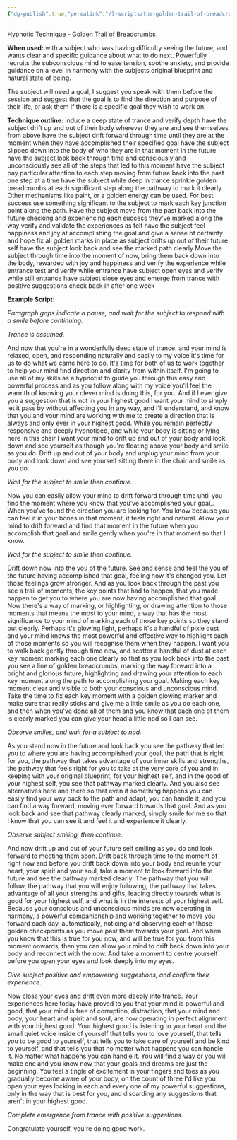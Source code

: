 ```yaml
---
{"dg-publish":true,"permalink":"/7-scripts/the-golden-trail-of-breadcrumbs/"}
---
```



Hypnotic Technique - Golden Trail of Breadcrumbs

**When used:** with a subject who was having difficulty seeing the future, and wants clear and specific guidance about what to do next. Powerfully recruits the subconscious mind to ease tension, soothe anxiety, and provide guidance on a level in harmony with the subjects original blueprint and natural state of being.

The subject will need a goal, I suggest you speak with them before the session and suggest that the goal is to find the direction and purpose of their life, or ask them if there is a specific goal they wish to work on.

**Technique outline:**
induce a deep state of trance and verify depth
have the subject drift up and out of their body wherever they are and see themselves from above
have the subject drift forward through time until they are at the moment when they have accomplished their specified goal
have the subject slipped down into the body of who they are in that moment in the future
have the subject look back through time and consciously and unconsciously see all of the steps that led to this moment
have the subject pay particular attention to each step moving from future back into the past one step at a time
have the subject while deep in trance sprinkle golden breadcrumbs at each significant step along the pathway to mark it clearly. Other mechanisms like paint, or a golden energy can be used. For best success use something significant to the subject to mark each key junction point along the path.
Have the subject move from the past back into the future checking and experiencing each success they've marked along the way
verify and validate the experiences as felt
have the subject feel happiness and joy at accomplishing the goal and give a sense of certainty and hope
fix all golden marks in place as subject drifts up out of their future self
have the subject look back and see the marked path clearly
Move the subject through time into the moment of now, bring them back down into the body, rewarded with joy and happiness and verify the experience while entrance
test and verify while entrance
have subject open eyes and verify while still entrance
have subject close eyes and emerge from trance with positive suggestions
check back in after one week

**Example Script:**

*Paragraph gaps indicate a pause, and wait for the subject to respond with a smile before continuing.*

*Trance is assumed.*

And now that you're in a wonderfully deep state of trance, and your mind is relaxed, open, and responding naturally and easily to my voice it's time for us to do what we came here to do. It's time for both of us to work together to help your mind find direction and clarity from within itself. I'm going to use all of my skills as a hypnotist to guide you through this easy and powerful process and as you follow along with my voice you'll feel the warmth of knowing your clever mind is doing this, for you. And if I ever give you a suggestion that is not in your highest good I want your mind to simply let it pass by without affecting you in any way, and I'll understand, and know that you and your mind are working with me to create a direction that is always and only ever in your highest good. While you remain perfectly responsive and deeply hypnotised, and while your body is sitting or lying here in this chair I want your mind to drift up and out of your body and look down and see yourself as though you're floating above your body and smile as you do. Drift up and out of your body and unplug your mind from your body and look down and see yourself sitting there in the chair and smile as you do.

*Wait for the subject to smile then continue.*

Now you can easily allow your mind to drift forward through time until you find the moment where you know that you've accomplished your goal,. When you've found the direction you are looking for. You know because you can feel it in your bones in that moment, it feels right and natural. Allow your mind to drift forward and find that moment in the future when you accomplish that goal and smile gently when you're in that moment so that I know.

*Wait for the subject to smile then continue.*

Drift down now into the you of the future. See and sense and feel the you of the future having accomplished that goal, feeling how it's changed you. Let those feelings grow stronger. And as you look back through the past you see a trail of moments, the key points that had to happen, that you made happen to get you to where you are now having accomplished that goal. Now there's a way of marking, or highlighting, or drawing attention to those moments that means the most to your mind, a way that has the most significance to your mind of marking each of those key points so they stand out clearly. Perhaps it's glowing light, perhaps it's a handful of pixie dust and your mind knows the most powerful and effective way to highlight each of those moments so you will recognise them when they happen. I want you to walk back gently through time now, and scatter a handful of dust at each key moment marking each one clearly so that as you look back into the past you see a line of golden breadcrumbs, marking the way forward into a bright and glorious future, highlighting and drawing your attention to each key moment along the path to accomplishing your goal. Making each key moment clear and visible to both your conscious and unconscious mind. Take the time to fix each key moment with a golden glowing marker and make sure that really sticks and give me a little smile as you do each one, and then when you've done all of them and you know that each one of them is clearly marked you can give your head a little nod so I can see.

*Observe smiles, and wait for a subject to nod.*

As you stand now in the future and look back you see the pathway that led you to where you are having accomplished your goal, the path that is right for you, the pathway that takes advantage of your inner skills and strengths, the pathway that feels right for you to take at the very core of you and in keeping with your original blueprint, for your highest self, and in the good of your highest self, you see that pathway marked clearly. And you also see alternatives here and there so that even if something happens you can easily find your way back to the path and adapt, you can handle it, and you can find a way forward, moving ever forward towards that goal. And as you look back and see that pathway clearly marked, simply smile for me so that I know that you can see it and feel it and experience it clearly.

*Observe subject smiling, then continue.*

And now drift up and out of your future self smiling as you do and look forward to meeting them soon. Drift back through time to the moment of right now and before you drift back down into your body and reunite your heart, your spirit and your soul, take a moment to look forward into the future and see the pathway marked clearly. The pathway that you will follow, the pathway that you will enjoy following, the pathway that takes advantage of all your strengths and gifts, leading directly towards what is good for your highest self, and what is in the interests of your highest self. Because your conscious and unconscious minds are now operating in harmony, a powerful companionship and working together to move you forward each day, automatically, noticing and observing each of those golden checkpoints as you move past them towards your goal. And when you know that this is true for you now, and will be true for you from this moment onwards, then you can allow your mind to drift back down into your body and reconnect with the now. And take a moment to centre yourself before you open your eyes and look deeply into my eyes.

*Give subject positive and empowering suggestions, and confirm their experience.*

Now close your eyes and drift even more deeply into trance. Your experiences here today have proved to you that your mind is powerful and good, that your mind is free of corruption, distraction, that your mind and body, your heart and spirit and soul, are now operating in perfect alignment with your highest good. Your highest good is listening to your heart and the small quiet voice inside of yourself that tells you to love yourself, that tells you to be good to yourself, that tells you to take care of yourself and be kind to yourself, and that tells you that no matter what happens you can handle it. No matter what happens you can handle it. You will find a way or you will make one and you know now that your goals and dreams are just the beginning. You feel a tingle of excitement in your fingers and toes as you gradually become aware of your body, on the count of three I'd like you open your eyes locking in each and every one of my powerful suggestions, only in the way that is best for you, and discarding any suggestions that aren't in your highest good. 

*Complete emergence from trance with positive suggestions.*

Congratulate yourself, you're doing good work.



